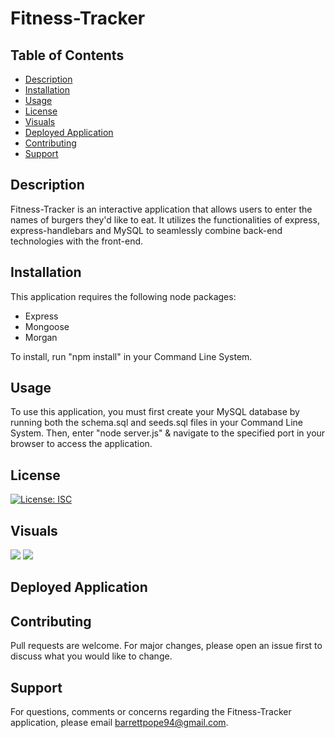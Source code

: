 # Fitness-Tracker

## Table of Contents
* [Description](#description)
* [Installation](#installation)
* [Usage](#usage)
* [License](#license)
* [Visuals](#visuals)
* [Deployed Application](#deployed)
* [Contributing](#contributing)
* [Support](#support)

## Description
Fitness-Tracker is an interactive application that allows users to enter the names of burgers they'd like to eat. It utilizes the functionalities of express, express-handlebars and MySQL to seamlessly combine back-end technologies with the front-end.

## Installation
This application requires the following node packages:
* Express
* Mongoose
* Morgan

To install, run "npm install" in your Command Line System.

## Usage
To use this application, you must first create your MySQL database by running both the schema.sql and seeds.sql files in your Command Line System. Then, enter "node server.js" & navigate to the specified port in your browser to access the application.

## License
[![License: ISC](https://img.shields.io/badge/License-ISC-blue.svg)](https://opensource.org/licenses/ISC)

## Visuals
![](assets/burger1.png)
![](assets/burger2.png)

## Deployed Application


## Contributing
Pull requests are welcome. For major changes, please open an issue first to discuss what you would like to change. 

## Support
For questions, comments or concerns regarding the Fitness-Tracker application, please email barrettpope94@gmail.com.